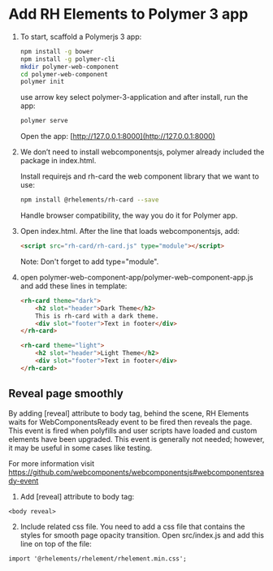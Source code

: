 # Add RH Elements to Polymer 3  app

1. To start, scaffold a Polymerjs 3 app:

    ```bash
    npm install -g bower
    npm install -g polymer-cli
    mkdir polymer-web-component
    cd polymer-web-component
    polymer init
    ```

    use arrow key select polymer-3-application and after install, run the app:

    ```bash
    polymer serve
    ```

    Open the app: [http://127.0.0.1:8000](http://127.0.0.1:8000)

2. We don’t need to install webcomponentsjs, polymer already included the package in index.html.

    Install requirejs and rh-card the web component library that we want to use:

    ```bash
    npm install @rhelements/rh-card --save
    ```

    Handle browser compatibility, the way you do it for Polymer app.

3. Open index.html. After the line that loads webcomponentsjs, add:

    ```html
    <script src="rh-card/rh-card.js" type="module"></script>

    ```

    Note: Don't forget to add type="module".

5. open polymer-web-component-app/polymer-web-component-app.js and add these lines in template:

    ```html
    <rh-card theme="dark">
        <h2 slot="header">Dark Theme</h2>
        This is rh-card with a dark theme.
        <div slot="footer">Text in footer</div>
    </rh-card>

    <rh-card theme="light">
        <h2 slot="header">Light Theme</h2>
        <div slot="footer">Text in footer</div>
    </rh-card>
    ```

## Reveal page smoothly

By adding [reveal] attribute to body tag, behind the scene, RH Elements waits for WebComponentsReady event to be fired then reveals the page. This event is fired when polyfills and user scripts have loaded and custom elements have been upgraded. This event is generally not needed; however, it may be useful in some cases like testing.

For more information visit https://github.com/webcomponents/webcomponentsjs#webcomponentsready-event

1. Add [reveal] attribute to body tag:

  `<body reveal>`

2. Include related css file.
  You need to add a css file that contains the styles for smooth page opacity transition. Open src/index.js and add this line on top of the file:
  ```
  import '@rhelements/rhelement/rhelement.min.css';
  ```
